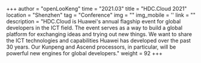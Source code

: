 +++ 
author = "openLooKeng"
time = "2021.03" 
title = "HDC.Cloud 2021" 
location = "Shenzhen" 
tag = "Conference"
img = "" 
img_mobile = ''
link = ""
description = "HDC.Cloud is Huawei's annual flagship event for global developers in the ICT field. The event serves as a way to build a global platform for exchanging ideas and trying out new things. We want to share the ICT technologies and capabilities Huawei has developed over the past 30 years. Our Kunpeng and Ascend processors, in particular, will be powerful new engines for global developers."
weight = 92
+++
